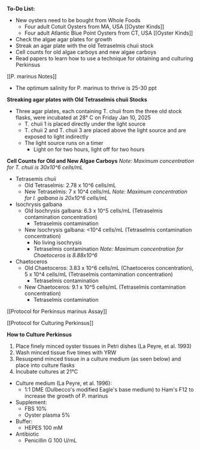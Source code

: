 **To-Do List:** 
- New oysters need to be bought from Whole Foods 
	- Four adult Cotuit Oysters from MA, USA [[Oyster Kinds]]
	- Four adult Atlantic Blue Point Oysters from CT, USA [[Oyster Kinds]]
- Check the algae agar plates for growth 
- Streak an agar plate with the old Tetraselmis chuii stock 
- Cell counts for old algae carboys and new algae carboys 
- Read papers to learn how to use a technique for obtaining and culturing Perkinsus

[[P. marinus Notes]] 
- The optimum salinity for P. marinus to thrive is 25-30 ppt

**Streaking agar plates with Old Tetraselmis chuii Stocks** 
- Three agar plates, each containing T. chuii from the three old stock flasks, were incubated at 28° C on Friday Jan 10, 2025
	- T. chuii 1 is placed directly under the light source 
	- T. chuii 2 and T. chuii 3 are placed above the light source and are exposed to light indirectly
	- The light source runs on a timer
		- Light on for two hours, light off for two hours 

**Cell Counts for Old and New Algae Carboys** 
*Note: Maximum concentration for T. chuii is 30x10^6 cells/mL*
- Tetrasemis chuii 
	- Old Tetraselmis: 2.78 x 10^6 cells/mL
	- New Tetraselmis: 7 x 10^4 cells/mL
*Note: Maximum concentration for I. galbana is 20x10^6 cells/mL*
- Isochrysis galbana
	- Old Isochrysis galbana: 6.3 x 10^5 cells/mL (Tetraselmis contamination concentration)
		- Tetraselmis contamination
	- New Isochrysis galbana: <10^4 cells/mL (Tetraselmis contamination concentration)
		- No living isochrysis
		- Tetraselmis contamination
*Note: Maximum concentration for Chaetoceros is 8.88x10^6*
- Chaetoceros
	- Old Chaetoceros: 3.83 x 10^6 cells/mL (Chaetoceros concentration), 5 x 10^4 cells/mL (Tetraselmis contamination concentration)
		- Tetraselmis contamination
	- New Chaetoceros: 9.1 x 10^5 cells/mL (Tetraselmis contamination concentration)
		- Tetraselmis contamination


[[Protocol for Perkinsus marinus Assay]]

[[Protocol for Culturing Perkinsus]]

**How to Culture Perkinsus** 
1. Place finely minced oyster tissues in Petri dishes (La Peyre, et al. 1993) 
2. Wash minced tissue five times with YRW
3. Resuspend minced tissue in a culture medium (as seen below) and place into culture flasks 
4. Incubate cultures at 21°C 
- Culture medium (La Peyre, et al. 1996): 
	- 1:1 DME (Dulbecco's modified Eagle's base medium) to Ham's F12 to increase the growth of P. marinus
- Supplement: 
	- FBS 10%
	- Oyster plasma 5%
- Buffer: 
	- HEPES 100 mM
- Antibiotic
	- Penicillin G 100 U/mL
